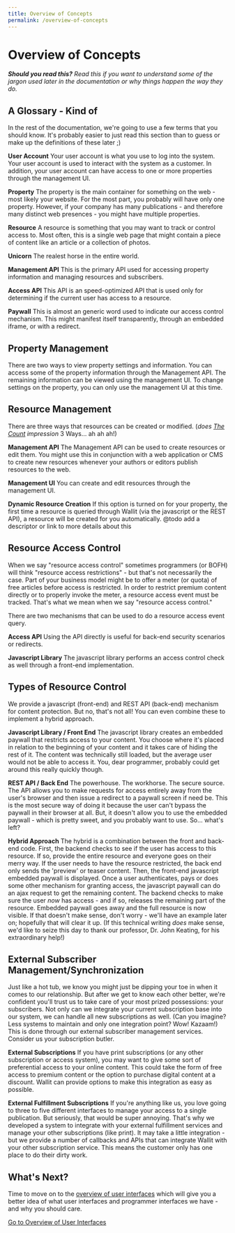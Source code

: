 ```yaml
---
title: Overview of Concepts
permalink: /overview-of-concepts
---
```

# Overview of Concepts

***Should you read this?** Read this if you want to understand some of the jargon used later in the documentation or why
things happen the way they do.*

## A Glossary - Kind of

In the rest of the documentation, we're going to use a few terms that you should know. It's probably easier to just read
this section than to guess or make up the definitions of these later ;)

**User Account** Your user account is what you use to log into the system.  Your user account is used to interact with 
the system as a customer.  In addition, your user account can have access to one or more properties through the management
UI.

**Property** The property is the main container for something on the web - most likely your website.  For the most part, 
you probably will have only one property.  However, if your company has many publications - and therefore many distinct
web presences - you might have multiple properties.

**Resource** A resource is something that you may want to track or control access to.  Most often, this is a single 
web page that might contain a piece of content like an article or a collection of photos.

**Unicorn** The realest horse in the entire world.

**Management API** This is the primary API used for accessing property information and managing resources and subscribers.

**Access API** This API is an speed-optimized API that is used only for determining if the current user has access to a resource.

**Paywall** This is almost an generic word used to indicate our access control mechanism.  This might manifest itself transparently,
through an embedded iframe, or with a redirect.

## Property Management

There are two ways to view property settings and information.  You can access some of the property information through
the Management API.  The remaining information can be viewed using the management UI.  To change settings on the property,
you can only use the management UI at this time.

## Resource Management

There are three ways that resources can be created or modified.  (*does [The Count](https://en.wikipedia.org/wiki/Count_von_Count) impression* 3 Ways... ah ah ah!)

**Management API** The Management API can be used to create resources or edit them.  You might use this in conjunction with a 
web application or CMS to create new resources whenever your authors or editors publish resources to the web.

**Management UI** You can create and edit resources through the management UI.

**Dynamic Resource Creation** If this option is turned on for your property, the first time a resource is queried through
Wallit (via the javascript or the REST API), a resource will be created for you automatically.  @todo add a descriptor or link to more details about this

## Resource Access Control

When we say "resource access control" sometimes programmers (or BOFH) will think "resource access restrictions" - but that's not necessarily
the case.  Part of your business model might be to offer a meter (or quota) of free articles before access is restricted.  In order
to restrict premium content directly or to properly invoke the meter, a resource access event must be tracked.  That's what 
we mean when we say "resource access control." 

There are two mechanisms that can be used to do a resource access event query.

**Access API** Using the API directly is useful for back-end security scenarios or redirects.

**Javascript Library** The javascript library performs an access control check as well through a front-end implementation.

## Types of Resource Control

We provide a javascript (front-end) and REST API (back-end) mechanism for content protection.  But no, that's not all! You
can even combine these to implement a hybrid approach.

**Javascript Library / Front End**  The javascript library creates an embedded paywall that restricts access to your content.
You choose where it's placed in relation to the beginning of your content and it takes care of hiding the rest of it.  The 
content was technically still loaded, but the average user would not be able to access it.  You, dear programmer, probably 
could get around this really quickly though.

**REST API / Back End**  The powerhouse. The workhorse.  The secure source.  The API allows you to make requests for access
entirely away from the user's browser and then issue a redirect to a paywall screen if need be.  This is the most secure 
way of doing it because the user can't bypass the paywall in their browser at all.  But, it doesn't allow you to use the
embedded paywall - which is pretty sweet, and you probably want to use.  So... what's left?

**Hybrid Approach**  The hybrid is a combination between the front and back-end code.  First, the backend checks to see
if the user has access to this resource. If so, provide the entire resource and everyone goes on their merry way.  If the
user needs to have the resource restricted, the back end only sends the 'preview' or teaser content.  Then, the front-end
javascript embedded paywall is displayed.  Once a user authenticates, pays or does some other mechanism for granting access,
the javascript paywall can do an ajax request to get the remaining content. The backend checks to make sure the user *now* has
access - and if so, releases the remaining part of the resource.  Embedded paywall goes away and the full resource is now visible.
If that doesn't make sense, don't worry - we'll have an example later on; hopefully that will clear it up. (If this technical writing 
*does* make sense, we'd like to seize this day to thank our professor, Dr. John Keating, for his extraordinary help!)

## External Subscriber Management/Synchronization

Just like a hot tub, we know you might just be dipping your toe in when it comes to our relationship.  But after we get to know each other better, 
we're confident you'll trust us to take care of your most prized possessions: your subscribers.  Not only can we integrate 
your current subscription base into our system, we can handle all new subscriptions as well.  (Can you imagine? Less systems to maintain and 
only one integration point? Wow! Kazaam!) This is done through our external subscriber management services.  Consider us your subscription butler.

**External Subscriptions** If you have print subscriptions (or any other subscription or access system), you may want to 
give some sort of preferential access to your online content.  This could take the form of free access to premium content
or the option to purchase digital content at a discount.  Wallit can provide options to make this integration
as easy as possible.

**External Fulfillment Subscriptions** If you're anything like us, you love going to three to five different interfaces
to manage your access to a single publication. </sarcasm> But seriously, that would be super annoying.  That's why we
developed a system to integrate with your external fulfillment services and manage your other subscriptions (like print).
It may take a little integration - but we provide a number of callbacks and APIs that can integrate Wallit with your
other subscription service.  This means the customer only has one place to do their dirty work.

## What's Next?

Time to move on to the [overview of user interfaces]({{site.baseurl}}/overview-of-user-interfaces) which will give you a better idea of what
user interfaces and programmer interfaces we have - and why you should care.

[Go to Overview of User Interfaces]({{site.baseurl}}/overview-of-user-interfaces)
